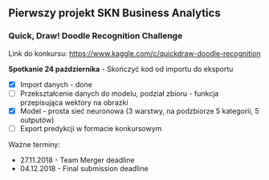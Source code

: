 ﻿## Pierwszy projekt SKN Business Analytics
### Quick, Draw! Doodle Recognition Challenge

Link do konkursu: https://www.kaggle.com/c/quickdraw-doodle-recognition

**Spotkanie 24 października** - Skończyć kod od importu do eksportu
- [x] Import danych - done
- [ ] Przekształcenie danych do modelu, podział zbioru - funkcja przepisująca wektory na obrazki
- [x] Model - prosta sieć neuronowa (3 warstwy, na podzbiorze 5 kategorii, 5 outputów)
- [ ] Export predykcji w formacie konkursowym

Ważne terminy:
- 27.11.2018 - Team Merger deadline
- 04.12.2018 - Final submission deadline

